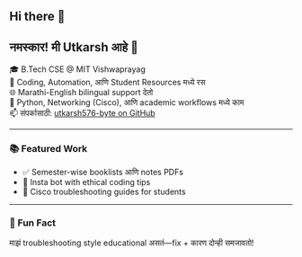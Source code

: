 ## Hi there 👋

## नमस्कार! मी Utkarsh आहे 👋

🎓 B.Tech CSE @ MIT Vishwaprayag  
🧠 Coding, Automation, आणि Student Resources मध्ये रस  
🌐 Marathi-English bilingual support देतो  
🔧 Python, Networking (Cisco), आणि academic workflows मध्ये काम  
📫 संपर्कासाठी: [utkarsh576-byte on GitHub](https://github.com/utkarsh576-byte)

---

### 📚 Featured Work
- ✅ Semester-wise booklists आणि notes PDFs
- 🤖 Insta bot with ethical coding tips
- 🧵 Cisco troubleshooting guides for students

---

### 🌟 Fun Fact
माझं troubleshooting style educational असतं—fix + कारण दोन्ही समजावतो!
<!--
**utkarsh576-byte/utkarsh576-byte** is a ✨ _special_ ✨ repository because its `README.md` (this file) appears on your GitHub profile.

Here are some ideas to get you started:

- 🔭 I’m currently working on ...
- 🌱 I’m currently learning ...
- 👯 I’m looking to collaborate on ...
- 🤔 I’m looking for help with ...
- 💬 Ask me about ...
- 📫 How to reach me: ...
- 😄 Pronouns: ...
- ⚡ Fun fact: ...
-->
